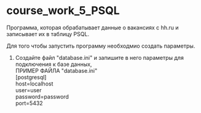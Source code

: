 # course_work_5_PSQL<br>
Программа, которая обрабатывает данные о вакансиях с hh.ru и записывает их в таблицу PSQL.<br>

Для того чтобы запустить программу необходмио создать параметры.<br>

1. Создайте файл "database.ini" и запишите в него параметры для подключения к базе данных,<br>
   ПРИМЕР ФАЙЛА "database.ini"<br>
    [postgresql]<br>
    host=localhost<br>
    user=user<br>
    password=password<br>
    port=5432<br>


